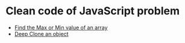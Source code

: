 # Clean code of JavaScript problem

+ [Find the Max or Min value of an array](./code/1.1_findMaxNumberofArray.js)
+ [Deep Clone an object](./code/2.1_deepClone_underscore.js)
